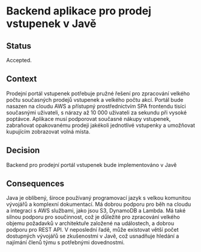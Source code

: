 # Backend aplikace pro prodej vstupenek v Javě

## Status
Accepted.

## Context
Prodejní portál vstupenek potřebuje pružné řešení pro zpracování velkého počtu současných prodejů vstupenek a velkého počtu akcí. Portál bude nasazen na cloudu AWS a přístupný prostřednictvím SPA frontendu tisíci současnými uživateli, s nárazy až 10 000 uživateli za sekundu při vysoké poptávce. Aplikace musí podporovat současné nákupy vstupenek, zabraňovat opakovanému prodeji jakékoli jednotlivé vstupenky a umožňovat kupujícím zobrazovat volná místa.

## Decision
Backend pro prodejní portál vstupenek bude implementováno v Javě

## Consequences
Java je oblíbený, široce používaný programovací jazyk s velkou komunitou vývojářů a komplexní dokumentací. Má dobrou podporu pro běh na cloudu a integraci s AWS službami, jako jsou S3, DynamoDB a Lambda. Má také silnou podporu pro součinnost, což je důležité pro zpracování velkého objemu požadavků v architektuře založené na událostech, a dobrou podporu pro REST API. V neposlední řadě, může existovat větší počet dostupných vývojářů se zkušenostmi v Javě, což usnadňuje hledání a najímání členů týmu s potřebnými dovednostmi.